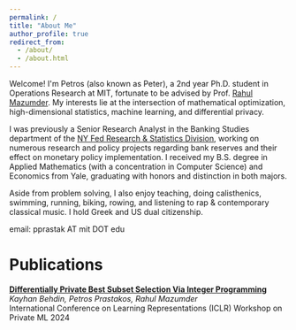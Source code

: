 ```yaml
---
permalink: /
title: "About Me"
author_profile: true
redirect_from: 
  - /about/
  - /about.html
---
```

Welcome! I'm Petros (also known as Peter), a 2nd year Ph.D. student in Operations Research at MIT, fortunate to be advised by Prof. [Rahul Mazumder](https://www.mit.edu/~rahulmaz/). My interests lie at the intersection of mathematical optimization, high-dimensional statistics, machine learning, and differential privacy.  

I was previously a Senior Research Analyst in the Banking Studies department of the [NY Fed Research & Statistics Division](https://www.newyorkfed.org/research), working on numerous research and policy projects regarding bank reserves and their effect on monetary policy implementation. I received my B.S. degree in Applied Mathematics (with a concentration in Computer Science) and Economics from Yale, graduating with honors and distinction in both majors.  

Aside from problem solving, I also enjoy teaching, doing calisthenics, swimming, running, biking, rowing, and listening to rap & contemporary classical music. I hold Greek and US dual citizenship.

email: pprastak AT mit DOT edu

# Publications
**[Differentially Private Best Subset Selection Via Integer Programming](https://openreview.net/forum?id=EZkiDK6nhj)**  
*Kayhan Behdin, Petros Prastakos, Rahul Mazumder*  
International Conference on Learning Representations (ICLR) Workshop on Private ML 2024
